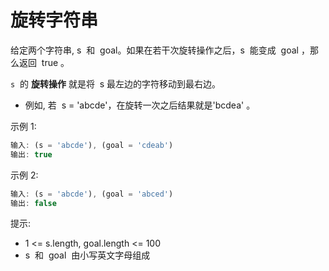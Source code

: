 # 旋转字符串

给定两个字符串, s  和  goal。如果在若干次旋转操作之后，s  能变成  goal ，那么返回  true 。

`s`  的 **旋转操作** 就是将  s 最左边的字符移动到最右边。

- 例如, 若  s = 'abcde'，在旋转一次之后结果就是'bcdea' 。

示例 1:

```ts
输入: (s = 'abcde'), (goal = 'cdeab')
输出: true
```

示例 2:

```ts
输入: (s = 'abcde'), (goal = 'abced')
输出: false
```

提示:

- 1 <= s.length, goal.length <= 100
- s  和  goal  由小写英文字母组成
